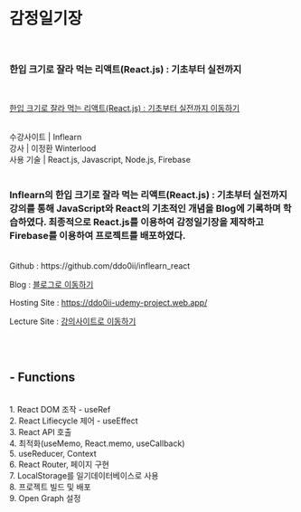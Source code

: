 # 감정일기장
<br/>

### 한입 크기로 잘라 먹는 리액트(React.js) : 기초부터 실전까지

<br/>

[한입 크기로 잘라 먹는 리액트(React.js) : 기초부터 실전까지 이동하기](https://www.inflearn.com/course/%ED%95%9C%EC%9E%85-%EB%A6%AC%EC%95%A1%ED%8A%B8)

<br/>
수강사이트 | Inflearn <br/>
강사 | 이정환 Winterlood <br/>
사용 기술 | React.js, Javascript, Node.js, Firebase 
<br/><br/>

### Inflearn의 한입 크기로 잘라 먹는 리액트(React.js) : 기초부터 실전까지강의를 통해 JavaScript와 React의 기초적인 개념을 Blog에 기록하며 학습하였다. 최종적으로 React.js를 이용하여 감정일기장을 제작하고 Firebase를 이용하여 프로젝트를 배포하였다.

<br/>
Github : https://github.com/ddo0ii/inflearn_react 

<br/>

Blog : [블로그로 이동하기](https://ddo-development.tistory.com/category/React/%ED%95%9C%EC%9E%85%20%ED%81%AC%EA%B8%B0%EB%A1%9C%20%EC%9E%98%EB%9D%BC%20%EB%A8%B9%EB%8A%94%20%EB%A6%AC%EC%95%A1%ED%8A%B8%28React.js%29)

Hosting Site : https://ddo0ii-udemy-project.web.app/

Lecture Site : [강의사이트로 이동하기](https://www.inflearn.com/course/%ED%95%9C%EC%9E%85-%EB%A6%AC%EC%95%A1%ED%8A%B8)

<br/><br/>

## - Functions

<br/>
1. React DOM 조작 - useRef <br/>
2. React Lifiecycle 제어 - useEffect <br/>
3. React API 호출 <br/>
4. 최적화(useMemo, React.memo, useCallback) <br/>
5. useReducer, Context <br/>
6. React Router, 페이지 구현 <br/>
7. LocalStorage를 일기데이터베이스로 사용 <br/>
8. 프로젝트 빌드 및 배포 <br/>
9. Open Graph 설정
